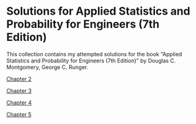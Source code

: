 # Solutions for Applied Statistics and Probability for Engineers (7th Edition)

This collection contains my attempted solutions for the book "Applied Statistics and Probability for Engineers (7th Edition)" by Douglas C. Montgomery, George C. Runger.

[Chapter 2](/textbooks/applied-statistics-probability-engineers/Chapter02.ipynb)

[Chapter 3](/textbooks/applied-statistics-probability-engineers/Chapter03.ipynb)

[Chapter 4](/textbooks/applied-statistics-probability-engineers/Chapter04.ipynb)

[Chapter 5](/textbooks/applied-statistics-probability-engineers/Chapter05.ipynb)


